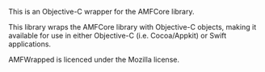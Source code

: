 This is an Objective-C wrapper for the AMFCore library.

This library wraps the AMFCore library with Objective-C objects, making it available for use in either Objective-C (i.e. Cocoa/Appkit) or Swift applications.

AMFWrapped is licenced under the Mozilla license.
